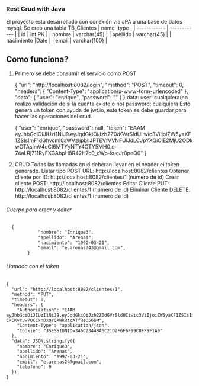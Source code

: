 ### Rest Crud with Java
El proyecto esta desarrollado con conexión via JPA a una base de datos mysql.
Se creo una tabla TB_Clientes 
| name  |type   |
| ------------ | ------------ |
|  id | int PK |
|  nombre | varchar(45)  |
|  apellido | varchar(45)  |
| nacimiento  |Date   |
|  email | varchar(100)  |

## Como funciona?
1.  Primero se debe consumir el servicio como POST


     {
      "url": "http://localhost:8082/login",
      "method": "POST",
      "timeout": 0,
      "headers": {
        "Content-Type": "application/x-www-form-urlencoded"
      },
      "data": {
        "user": "enrique",
        "password": ""
      }
    }
data:
user: cualquiera(no realizo validación de si la cuenta existe o no)
password: cualquiera
Esto genera un token con ayuda de jwt.io, este token se debe guardar para hacer las operaciones del crud.



    {
        "user": "enrique",
        "password": null,
        "token": "EAAM eyJhbGciOiJIUzI1NiJ9.eyJqdGkiOiJzb2Z0dGVrSldUIiwic3ViIjoiZW5yaXF1ZSIsImF1dGhvcml0aWVzIjpbIlJPTEVfVVNFUiJdLCJpYXQiOjE2MjU2ODkwOTAsImV4cCI6MTYyNTY4OTY5MH0.q-74aLRj711RyFXGAbpH8R42H7c0_oWp-kucJr0peQ0"
    }

2. CRUD
Todas las llamadas crud deberan llevar en el header el token generado.
Listar tipo POST URL: http://localhost:8082/clientes
Obtener cliente por ID: http://localhost:8082/clientes/1    (numero de id)
Crear cliente POST: http://localhost:8082/clientes
Editar Cliente PUT: http://localhost:8082/clientes/1 (numero de id)
Eliminar Cliente DELETE: http://localhost:8082/clientes/1 (numero de id)

###### Cuerpo para crear y editar
 

      {
                "nombre": "Enrique3",
                "apellido": "Arenas",
                "nacimiento": "1992-03-21",
                "email": "e.arenas243@gmail.com",
            }
###### Llamada con el token	


    {
      "url": "http://localhost:8082/clientes/1",
      "method": "PUT",
      "timeout": 0,
      "headers": {
        "Authorization": "EAAM eyJhbGciOiJIUzI1NiJ9.eyJqdGkiOiJzb2Z0dGVrSldUIiwic3ViIjoiZW5yaXF1ZSIsImF1dGhvcml0aWVzIjpbIlJPTEVfVVNFUiJdLCJpYXQiOjE2MjU2OTAzMjEsImV4cCI6MTYyNTY5MDkyMX0.txgRkvj-CxCKvYuw7OCCxnDxQYQXWkRtcATfReO56bM",
        "Content-Type": "application/json",
        "Cookie": "JSESSIONID=346C2344BA6C21D2F6F6F99C8FF9F1A9"
      },
      "data": JSON.stringify({
        "nombre": "Enrique3",
        "apellido": "Arenas",
        "nacimiento": "1992-03-21",
        "email": "e.arenas24@gmail.com",
        "telefono": 0
      }),
    }
